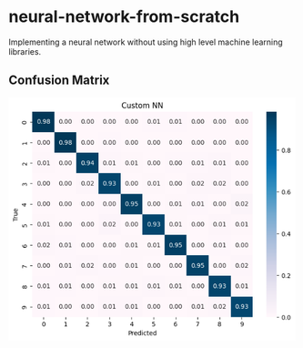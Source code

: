 # neural-network-from-scratch

Implementing a neural network without using high level machine learning libraries.

## Confusion Matrix

![Confusion matrix showing the comparison between actual outputs and predictions made by the custom neural network on the MNIST test dataset.](img/output.png)
